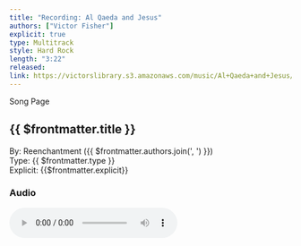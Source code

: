 ```yaml
---
title: "Recording: Al Qaeda and Jesus"
authors: ["Victor Fisher"]
explicit: true
type: Multitrack  
style: Hard Rock
length: "3:22"
released:
link: https://victorslibrary.s3.amazonaws.com/music/Al+Qaeda+and+Jesus/Al+Qaeda+and+Jesus.mp3
---
```


<g-link to="/song/al-qaeda-and-jesus">Song Page</g-link>

## {{ $frontmatter.title }}

By: <g-link to="/band/reenchantment">Reenchantment</g-link> ({{ $frontmatter.authors.join(', ') }})  
Type: {{ $frontmatter.type }}  
Explicit: {{$frontmatter.explicit}}

### Audio

<audio controls controlsList="nodownload">
  <source :src="$frontmatter.link" type="audio/mpeg">
Your browser does not support the audio element.
</audio>
